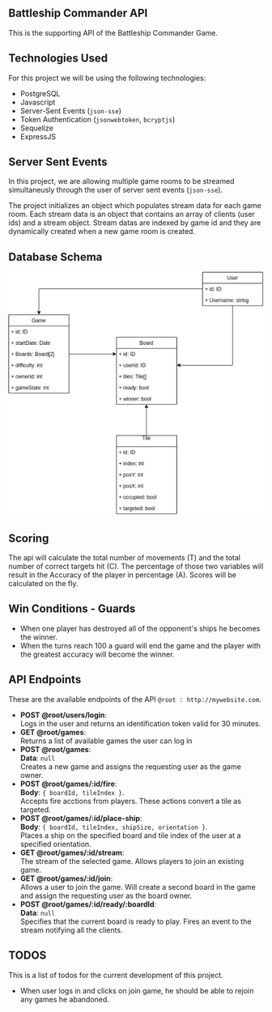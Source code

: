 ## Battleship Commander API
This is the supporting API of the Battleship Commander Game.

## Technologies Used
For this project we will be using the following technologies:
* PostgreSQL
* Javascript
* Server-Sent Events (`json-sse`)
* Token Authentication (`jsonwebtoken`, `bcryptjs`)
* Sequelize
* ExpressJS

## Server Sent Events
In this project, we are allowing multiple game rooms to be streamed simultaneusly through the user of server sent events (`json-sse`).

The project initializes an object which populates stream data for each game room. Each stream data is an object that contains an array of clients (user ids) and a stream object. Stream datas are indexed by game id and they are dynamically created when a new game room is created.

## Database Schema
![alt text](https://raw.githubusercontent.com/lakylekidd/battleship-commander-api/master/db_schema.png "Database Image")

## Scoring
The api will calculate the total number of movements (T) and the total number of correct targets hit (C). The percentage of those two variables will result in the Accuracy of the player in percentage (A). Scores will be calculated on the fly.

## Win Conditions - Guards
* When one player has destroyed all of the opponent's ships he becomes the winner.
* When the turns reach 100 a guard will end the game and the player with the greatest accuracy will become the winner.

## API Endpoints
These are the available endpoints of the API `@root : http://mywebsite.com`.
* **POST @root/users/login**:  
    Logs in the user and returns an identification token valid for 30 minutes.
* **GET @root/games**:  
    Returns a list of available games the user can log in
* **POST @root/games**:  
    **Data**: `null`  
    Creates a new game and assigns the requesting user as the game owner.
* **POST @root/games/:id/fire**:  
    **Body**: `{ boardId, tileIndex }`.  
    Accepts fire acctions from players. These actions convert a tile as targeted.
* **POST @root/games/:id/place-ship**:  
    **Body**: `{ boardId, tileIndex, shipSize, orientation }`.  
    Places a ship on the specified board and tile index of the user at a specified orientation.
* **GET @root/games/:id/stream**:  
    The stream of the selected game. Allows players to join an existing game.
* **GET @root/games/:id/join**:  
    Allows a user to join the game. Will create a second board in the game and assign the requesting user as the board owner.
* **POST @root/games/:id/ready/:boardId**:  
    **Data**: `null`  
    Specifies that the current board is ready to play. Fires an event to the stream notifying all the clients.

## TODOS
This is a list of todos for the current development of this project.
* When user logs in and clicks on join game, he should be able to rejoin any games he abandoned.
